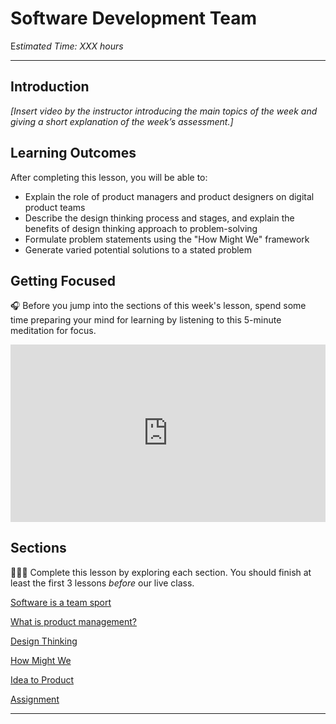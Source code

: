 
# Software Development Team

E*stimated Time: XXX hours*

---

## Introduction

*[Insert video by the instructor introducing the main topics of the week and giving a short explanation of the week’s assessment.]*


## **Learning Outcomes**

After completing this lesson, you will be able to:

- Explain the role of product managers and product designers on digital product teams
- Describe the design thinking process and stages, and explain the benefits of design thinking approach to problem-solving
- Formulate problem statements using the "How Might We" framework
- Generate varied potential solutions to a stated problem


## Getting Focused

<aside>


🎧 Before you jump into the sections of this week's lesson, spend some time preparing your mind for learning by listening to this 5-minute meditation for focus.

</aside>


<div style="position: relative; padding-bottom: 56.25%; height: 0;"><iframe src="https://www.youtube.com/embed/zSkFFW--Ma0" title="YouTube video player" frameborder="0" allow="accelerometer; autoplay; clipboard-write; encrypted-media; gyroscope; picture-in-picture" allowfullscreen style="position: absolute; top: 0; left: 0; width: 100%; height: 100%;"></iframe></div>



## Sections

<aside>

👩🏿‍🏫 Complete this lesson by exploring each section. You should finish at least the first 3 lessons _before_ our live class.

</aside>

[Software is a team sport](lessons/software-team/basics.md)

[What is product management?](lessons/software-team/what-is-pm.md)

[Design Thinking](lessons/software-team/design-thinking.md)

[How Might We](lessons/software-team/how-might-we.md)

[Idea to Product](lessons/software-team/idea-to-product.md)

[Assignment](lessons/software-team/assignment.md)

---
